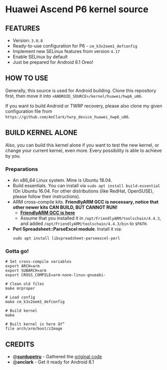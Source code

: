 # Huawei Ascend P6 kernel source

## FEATURES

- Version: `3.0.8`
- Ready-to-use configuration for P6 - `cm_k3v2oem1_defconfig`
- Implement new SELinux features from version `4.17`
- Enable SELinux by default
- Just be prepared for Android 8.1 Oreo!

## HOW TO USE

Generally, this source is used for Android building. Clone this repository first, then move it into `<ANDROID_SOURCE>/kernel/huawei/hwp6_u06`. 

If you want to build Android or TWRP recovery, please also clone my given configuration file from `https://github.com/AnClark/twrp_device_huawei_hwp6_u06`.

## BUILD KERNEL ALONE

Also, you can build this kernel alone if you want to test the new kernel, or change your current kernel, even more. Every possibility is able to achieve by you.

### Preparations

- An x86_64 Linux system. Mine is Ubuntu 18.04.
- Build essentials. You can install via `sudo apt install build-essential` (On Ubuntu 16.04. For other distributions (like RedHat, OpenSUSE), please follow their instructions).
- ARM cross-compile kits. **FriendlyARM GCC is necessary, notice that other newer kits CAN BUILD, BUT CANNOT RUN!** 
  - **[FriendlyARM GCC is here](https://github.com/AnClark/twrp_device_huawei_hwp6_u06/tree/omni-6.0/toolchain)**
  - Assume that you installed it in `/opt/FriendlyARM/toolschain/4.4.3`, and added `/opt/FriendlyARM/toolschain/4.4.3/bin` to `$PATH`.
- **Perl Spreadsheet::ParseExcel module**. Install it via:
  ```shell
  sudo apt install libspreadsheet-parseexcel-perl
  ```

### Gotta go!

```shell
# Set cross-compile variables
export ARCH=arm
export SUBARCH=arm
export CROSS_COMPILE=arm-none-linux-gnueabi-

# Clean old files
make mrproper

# Load config
make cm_k3v2oem1_defconfig

# Build kernel
make

# Built kernel is here â†“
file arch/arm/boot/zImage
```

## CREDITS

- @[**surdupetru**](https://github.com/surdupetru) - Gathered the [original code](https://github.com/surdupetru/huawei-p6)
- @**anclark** - Get it ready for Android 8.1
